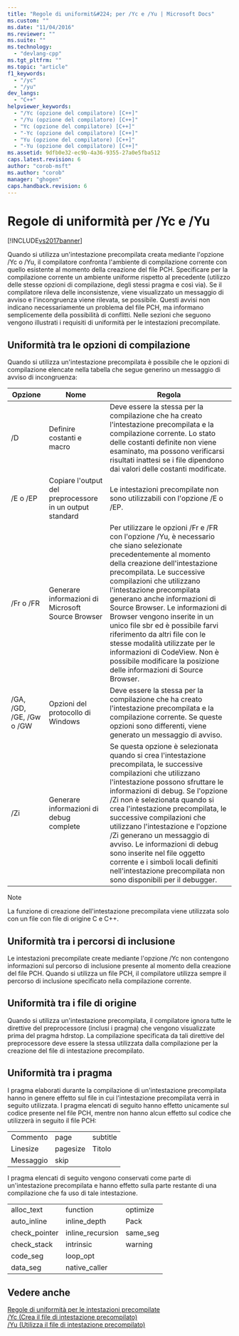 ```yaml
---
title: "Regole di uniformit&#224; per /Yc e /Yu | Microsoft Docs"
ms.custom: ""
ms.date: "11/04/2016"
ms.reviewer: ""
ms.suite: ""
ms.technology: 
  - "devlang-cpp"
ms.tgt_pltfrm: ""
ms.topic: "article"
f1_keywords: 
  - "/yc"
  - "/yu"
dev_langs: 
  - "C++"
helpviewer_keywords: 
  - "/Yc (opzione del compilatore) [C++]"
  - "/Yu (opzione del compilatore) [C++]"
  - "Yc (opzione del compilatore) [C++]"
  - "-Yc (opzione del compilatore) [C++]"
  - "Yu (opzione del compilatore) [C++]"
  - "-Yu (opzione del compilatore) [C++]"
ms.assetid: 9dfb0e32-ec9b-4a36-9355-27a0e5fba512
caps.latest.revision: 6
author: "corob-msft"
ms.author: "corob"
manager: "ghogen"
caps.handback.revision: 6
---
```

# Regole di uniformit&#224; per /Yc e /Yu
[!INCLUDE[vs2017banner](../../assembler/inline/includes/vs2017banner.md)]

Quando si utilizza un'intestazione precompilata creata mediante l'opzione \/Yc o \/Yu, il compilatore confronta l'ambiente di compilazione corrente con quello esistente al momento della creazione del file PCH.  Specificare per la compilazione corrente un ambiente uniforme rispetto al precedente \(utilizzo delle stesse opzioni di compilazione, degli stessi pragma e così via\).  Se il compilatore rileva delle inconsistenze, viene visualizzato un messaggio di avviso e l'incongruenza viene rilevata, se possibile.  Questi avvisi non indicano necessariamente un problema del file PCH, ma informano semplicemente della possibilità di conflitti.  Nelle sezioni che seguono vengono illustrati i requisiti di uniformità per le intestazioni precompilate.  
  
## Uniformità tra le opzioni di compilazione  
 Quando si utilizza un'intestazione precompilata è possibile che le opzioni di compilazione elencate nella tabella che segue generino un messaggio di avviso di incongruenza:  
  
|Opzione|Nome|Regola|  
|-------------|----------|------------|  
|\/D|Definire costanti e macro|Deve essere la stessa per la compilazione che ha creato l'intestazione precompilata e la compilazione corrente.  Lo stato delle costanti definite non viene esaminato, ma possono verificarsi risultati inattesi se i file dipendono dai valori delle costanti modificate.|  
|\/E o \/EP|Copiare l'output del preprocessore in un output standard|Le intestazioni precompilate non sono utilizzabili con l'opzione \/E o \/EP.|  
|\/Fr o \/FR|Generare informazioni di Microsoft Source Browser|Per utilizzare le opzioni \/Fr e \/FR con l'opzione \/Yu, è necessario che siano selezionate precedentemente al momento della creazione dell'intestazione precompilata.  Le successive compilazioni che utilizzano l'intestazione precompilata generano anche informazioni di Source Browser.  Le informazioni di Browser vengono inserite in un unico file sbr ed è possibile farvi riferimento da altri file con le stesse modalità utilizzate per le informazioni di CodeView.  Non è possibile modificare la posizione delle informazioni di Source Browser.|  
|\/GA, \/GD, \/GE, \/Gw o \/GW|Opzioni del protocollo di Windows|Deve essere la stessa per la compilazione che ha creato l'intestazione precompilata e la compilazione corrente.  Se queste opzioni sono differenti, viene generato un messaggio di avviso.|  
|\/Zi|Generare informazioni di debug complete|Se questa opzione è selezionata quando si crea l'intestazione precompilata, le successive compilazioni che utilizzano l'intestazione possono sfruttare le informazioni di debug.  Se l'opzione \/Zi non è selezionata quando si crea l'intestazione precompilata, le successive compilazioni che utilizzano l'intestazione e l'opzione \/Zi generano un messaggio di avviso.  Le informazioni di debug sono inserite nel file oggetto corrente e i simboli locali definiti nell'intestazione precompilata non sono disponibili per il debugger.|  
  
> [!NOTE]
>  La funzione di creazione dell'intestazione precompilata viene utilizzata solo con un file con file di origine C e C\+\+.  
  
## Uniformità tra i percorsi di inclusione  
 Le intestazioni precompilate create mediante l'opzione \/Yc non contengono informazioni sul percorso di inclusione presente al momento della creazione del file PCH.  Quando si utilizza un file PCH, il compilatore utilizza sempre il percorso di inclusione specificato nella compilazione corrente.  
  
## Uniformità tra i file di origine  
 Quando si utilizza un'intestazione precompilata, il compilatore ignora tutte le direttive del preprocessore \(inclusi i pragma\) che vengono visualizzate prima del pragma hdrstop.  La compilazione specificata da tali direttive del preprocessore deve essere la stessa utilizzata dalla compilazione per la creazione del file di intestazione precompilato.  
  
## Uniformità tra i pragma  
 I pragma elaborati durante la compilazione di un'intestazione precompilata hanno in genere effetto sul file in cui l'intestazione precompilata verrà in seguito utilizzata.  I pragma elencati di seguito hanno effetto unicamente sul codice presente nel file PCH, mentre non hanno alcun effetto sul codice che utilizzerà in seguito il file PCH:  
  
||||  
|-|-|-|  
|Commento|page|subtitle|  
|Linesize|pagesize|Titolo|  
|Messaggio|skip||  
  
 I pragma elencati di seguito vengono conservati come parte di un'intestazione precompilata e hanno effetto sulla parte restante di una compilazione che fa uso di tale intestazione.  
  
||||  
|-|-|-|  
|alloc\_text|function|optimize|  
|auto\_inline|inline\_depth|Pack|  
|check\_pointer|inline\_recursion|same\_seg|  
|check\_stack|intrinsic|warning|  
|code\_seg|loop\_opt||  
|data\_seg|native\_caller||  
  
## Vedere anche  
 [Regole di uniformità per le intestazioni precompilate](../../build/reference/precompiled-header-consistency-rules.md)   
 [\/Yc \(Crea il file di intestazione precompilato\)](../../build/reference/yc-create-precompiled-header-file.md)   
 [\/Yu \(Utilizza il file di intestazione precompilato\)](../../build/reference/yu-use-precompiled-header-file.md)